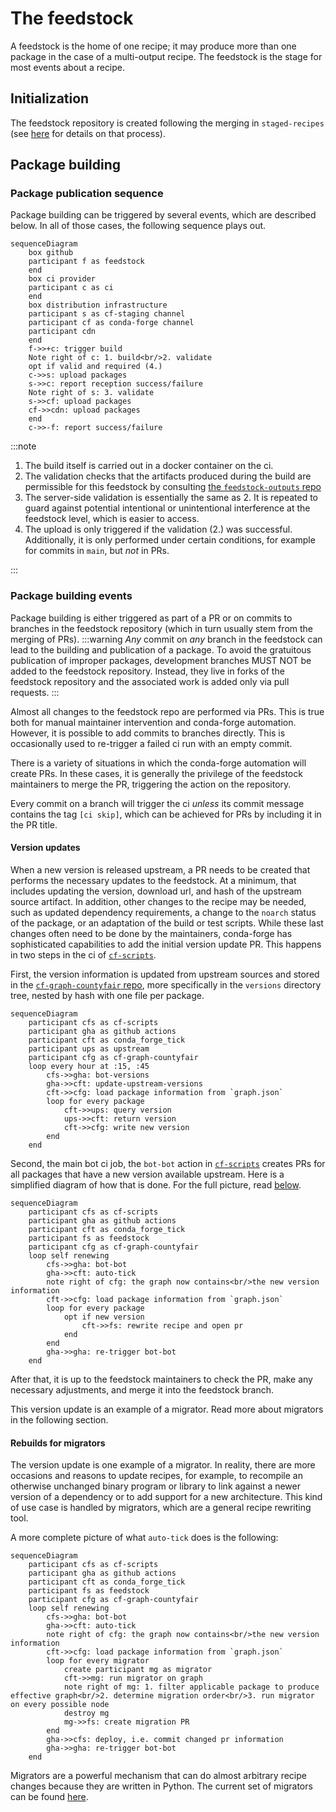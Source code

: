 # The feedstock

A feedstock is the home of one recipe; it may produce more than one package in the case of a multi-output recipe.
The feedstock is the stage for most events about a recipe.

## Initialization

The feedstock repository is created following the merging in `staged-recipes` (see [here](../staged_recipes#feedstock-creation) for details on that process).

## Package building

### Package publication sequence

Package building can be triggered by several events, which are described below.
In all of those cases, the following sequence plays out.

```mermaid
sequenceDiagram
    box github
    participant f as feedstock
    end
    box ci provider
    participant c as ci
    end
    box distribution infrastructure
    participant s as cf-staging channel
    participant cf as conda-forge channel
    participant cdn
    end
    f->>+c: trigger build
    Note right of c: 1. build<br/>2. validate
    opt if valid and required (4.)
    c->>s: upload packages
    s->>c: report reception success/failure
    Note right of s: 3. validate
    s->>cf: upload packages
    cf->>cdn: upload packages
    end
    c->>-f: report success/failure
```

:::note

1. The build itself is carried out in a docker container on the ci.
2. The validation checks that the artifacts produced during the build are permissible for this feedstock by consulting [the `feedstock-outputs` repo](/docs/maintainer/infrastructure/#feedstock-outputs)
3. The server-side validation is essentially the same as 2. It is repeated to guard against potential intentional or unintentional interference at the feedstock level, which is easier to access.
4. The upload is only triggered if the validation (2.) was successful. Additionally, it is only performed under certain conditions, for example for commits in `main`, but _not_ in PRs.

:::

### Package building events

Package building is either triggered as part of a PR or on commits to branches in the feedstock repository (which in turn usually stem from the merging of PRs).
:::warning
_Any_ commit on _any_ branch in the feedstock can lead to the building and publication of a package.
To avoid the gratuitous publication of improper packages, development branches MUST NOT be added to the feedstock repository.
Instead, they live in forks of the feedstock repository and the associated work is added only via pull requests.
:::

Almost all changes to the feedstock repo are performed via PRs.
This is true both for manual maintainer intervention and conda-forge automation.
However, it is possible to add commits to branches directly.
This is occasionally used to re-trigger a failed ci run with an empty commit.

There is a variety of situations in which the conda-forge automation will create PRs.
In these cases, it is generally the privilege of the feedstock maintainers to merge the PR, triggering the action on the repository.

Every commit on a branch will trigger the ci _unless_ its commit message contains the tag `[ci skip]`, which can be achieved for PRs by including it in the PR title.

#### Version updates

When a new version is released upstream, a PR needs to be created that performs the necessary updates to the feedstock.
At a minimum, that includes updating the version, download url, and hash of the upstream source artifact.
In addition, other changes to the recipe may be needed, such as updated dependency requirements, a change to the `noarch` status of the package, or an adaptation of the build or test scripts.
While these last changes often need to be done by the maintainers, conda-forge has sophisticated capabilities to add the initial version update PR.
This happens in two steps in the ci of [`cf-scripts`](https://github.com/regro/cf-scripts).

First, the version information is updated from upstream sources and stored in the [`cf-graph-countyfair` repo](/docs/maintainer/infrastructure/#regrocf-graph-countyfair), more specifically in the `versions` directory tree, nested by hash with one file per package.

```mermaid
sequenceDiagram
    participant cfs as cf-scripts
    participant gha as github actions
    participant cft as conda_forge_tick
    participant ups as upstream
    participant cfg as cf-graph-countyfair
    loop every hour at :15, :45
        cfs->>gha: bot-versions
        gha->>cft: update-upstream-versions
        cft->>cfg: load package information from `graph.json`
        loop for every package
            cft->>ups: query version
            ups->>cft: return version
            cft->>cfg: write new version
        end
    end
```

Second, the main bot ci job, the `bot-bot` action in [`cf-scripts`](/docs/maintainer/infrastructure/#regrocf-scripts) creates PRs for all packages that have a new version available upstream.
Here is a simplified diagram of how that is done. For the full picture, read [below](#rebuilds-for-migrators).

```mermaid
sequenceDiagram
    participant cfs as cf-scripts
    participant gha as github actions
    participant cft as conda_forge_tick
    participant fs as feedstock
    participant cfg as cf-graph-countyfair
    loop self renewing
        cfs->>gha: bot-bot
        gha->>cft: auto-tick
        note right of cfg: the graph now contains<br/>the new version information
        cft->>cfg: load package information from `graph.json`
        loop for every package
            opt if new version
                cft->>fs: rewrite recipe and open pr
            end
        end
        gha->>gha: re-trigger bot-bot
    end
```

After that, it is up to the feedstock maintainers to check the PR, make any necessary adjustments, and merge it into the feedstock branch.

This version update is an example of a migrator. Read more about migrators in the following section.

#### Rebuilds for migrators

The version update is one example of a migrator.
In reality, there are more occasions and reasons to update recipes, for example, to recompile an otherwise unchanged binary program or library to link against a newer version of a dependency or to add support for a new architecture.
This kind of use case is handled by migrators, which are a general recipe rewriting tool.

A more complete picture of what `auto-tick` does is the following:

```mermaid
sequenceDiagram
    participant cfs as cf-scripts
    participant gha as github actions
    participant cft as conda_forge_tick
    participant fs as feedstock
    participant cfg as cf-graph-countyfair
    loop self renewing
        cfs->>gha: bot-bot
        gha->>cft: auto-tick
        note right of cfg: the graph now contains<br/>the new version information
        cft->>cfg: load package information from `graph.json`
        loop for every migrator
            create participant mg as migrator
            cft->>mg: run migrator on graph
            note right of mg: 1. filter applicable package to produce effective graph<br/>2. determine migration order<br/>3. run migrator on every possible node
            destroy mg
            mg->>fs: create migration PR
        end
        gha->>cfs: deploy, i.e. commit changed pr information
        gha->>gha: re-trigger bot-bot
    end
```

Migrators are a powerful mechanism that can do almost arbitrary recipe changes because they are written in Python.
The current set of migrators can be found [here](https://github.com/regro/cf-scripts/tree/master/conda_forge_tick/migrators).
